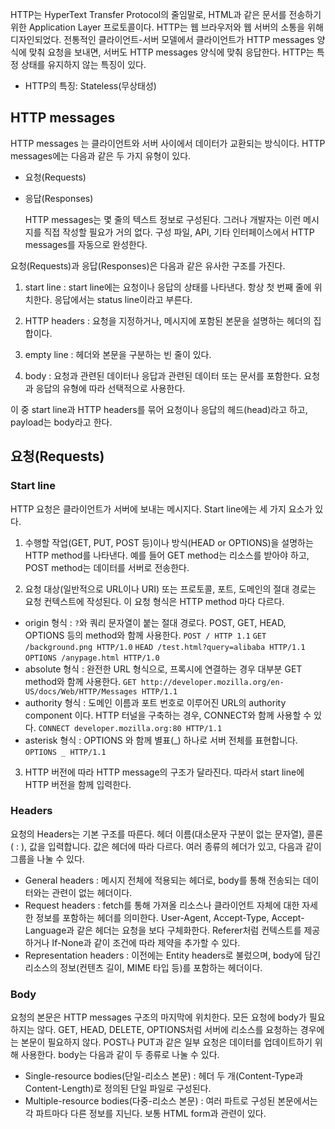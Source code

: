 HTTP는 HyperText Transfer Protocol의 줄임말로, HTML과 같은 문서를 전송하기 위한 Application Layer 프로토콜이다. HTTP는 웹 브라우저와 웹 서버의 소통을 위해 디자인되었다. 전통적인 클라이언트-서버 모델에서 클라이언트가 HTTP messages 양식에 맞춰 요청을 보내면, 서버도 HTTP messages 양식에 맞춰 응답한다. HTTP는 특정 상태를 유지하지 않는 특징이 있다.

- HTTP의 특징: Stateless(무상태성)

## HTTP messages

HTTP messages 는 클라이언트와 서버 사이에서 데이터가 교환되는 방식이다. HTTP messages에는 다음과 같은 두 가지 유형이 있다.

- 요청(Requests)
- 응답(Responses)

  HTTP messages는 몇 줄의 텍스트 정보로 구성된다. 그러나 개발자는 이런 메시지를 직접 작성할 필요가 거의 없다. 구성 파일, API, 기타 인터페이스에서 HTTP messages를 자동으로 완성한다.

요청(Requests)과 응답(Responses)은 다음과 같은 유사한 구조를 가진다.

1. start line :
   start line에는 요청이나 응답의 상태를 나타낸다.
   항상 첫 번째 줄에 위치한다.
   응답에서는 status line이라고 부른다.

2. HTTP headers :
   요청을 지정하거나, 메시지에 포함된 본문을 설명하는 헤더의 집합이다.

3. empty line :
   헤더와 본문을 구분하는 빈 줄이 있다.

4. body :
   요청과 관련된 데이터나 응답과 관련된 데이터 또는 문서를 포함한다.
   요청과 응답의 유형에 따라 선택적으로 사용한다.

이 중 start line과 HTTP headers를 묶어 요청이나 응답의 헤드(head)라고 하고, payload는 body라고 한다.

## 요청(Requests)

### Start line

HTTP 요청은 클라이언트가 서버에 보내는 메시지다. Start line에는 세 가지 요소가 있다.

1. 수행할 작업(GET, PUT, POST 등)이나 방식(HEAD or OPTIONS)을 설명하는 HTTP method를 나타낸다. 예를 들어 GET method는 리소스를 받아야 하고, POST method는 데이터를 서버로 전송한다.

2. 요청 대상(일반적으로 URL이나 URI) 또는 프로토콜, 포트, 도메인의 절대 경로는 요청 컨텍스트에 작성된다. 이 요청 형식은 HTTP method 마다 다르다.

- origin 형식 : `?`와 쿼리 문자열이 붙는 절대 경로다. POST, GET, HEAD, OPTIONS 등의 method와 함께 사용한다.
  `POST / HTTP 1.1`
  `GET /background.png HTTP/1.0`
  `HEAD /test.html?query=alibaba HTTP/1.1`
  `OPTIONS /anypage.html HTTP/1.0`
- absolute 형식 : 완전한 URL 형식으로, 프록시에 연결하는 경우 대부분 GET method와 함께 사용한다.
  `GET http://developer.mozilla.org/en-US/docs/Web/HTTP/Messages HTTP/1.1`
- authority 형식 : 도메인 이름과 포트 번호로 이루어진 URL의 authority component 이다. HTTP 터널을 구축하는 경우, CONNECT와 함께 사용할 수 있다.
  `CONNECT developer.mozilla.org:80 HTTP/1.1`
- asterisk 형식 : OPTIONS 와 함께 별표(_) 하나로 서버 전체를 표현합니다.
  `OPTIONS _ HTTP/1.1`

3. HTTP 버전에 따라 HTTP message의 구조가 달라진다. 따라서 start line에 HTTP 버전을 함께 입력한다.

### Headers

요청의 Headers는 기본 구조를 따른다. 헤더 이름(대소문자 구분이 없는 문자열), 콜론( : ), 값을 입력합니다. 값은 헤더에 따라 다르다. 여러 종류의 헤더가 있고, 다음과 같이 그룹을 나눌 수 있다.

- General headers : 메시지 전체에 적용되는 헤더로, body를 통해 전송되는 데이터와는 관련이 없는 헤더이다.
- Request headers : fetch를 통해 가져올 리소스나 클라이언트 자체에 대한 자세한 정보를 포함하는 헤더를 의미한다. User-Agent, Accept-Type, Accept-Language과 같은 헤더는 요청을 보다 구체화한다. Referer처럼 컨텍스트를 제공하거나 If-None과 같이 조건에 따라 제약을 추가할 수 있다.
- Representation headers : 이전에는 Entity headers로 불렀으며, body에 담긴 리소스의 정보(컨텐츠 길이, MIME 타입 등)를 포함하는 헤더이다.

### Body

요청의 본문은 HTTP messages 구조의 마지막에 위치한다. 모든 요청에 body가 필요하지는 않다. GET, HEAD, DELETE, OPTIONS처럼 서버에 리소스를 요청하는 경우에는 본문이 필요하지 않다. POST나 PUT과 같은 일부 요청은 데이터를 업데이트하기 위해 사용한다. body는 다음과 같이 두 종류로 나눌 수 있다.

- Single-resource bodies(단일-리소스 본문) : 헤더 두 개(Content-Type과 Content-Length)로 정의된 단일 파일로 구성된다.
- Multiple-resource bodies(다중-리소스 본문) : 여러 파트로 구성된 본문에서는 각 파트마다 다른 정보를 지닌다. 보통 HTML form과 관련이 있다.
